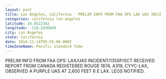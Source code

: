 ```yaml
---
layout: post
title: Los Angeles, California - PRELIM INFO FROM FAA OPS LAX UAS INCIDENT 1355P SCT RECEIVED REPORT FROM CANADA REGISTERED
categories: california los-angeles
latitude: 34.0522342
longitude: -118.2436849
city: Los Angeles
state: California
date: 2014-11-14T05:55:00.000Z
timeZoneName: Pacific Standard Time
---
```


PRELIM INFO FROM FAA OPS: LAX/UAS INCIDENT/1355P/SCT RECEIVED REPORT FROM CANADA REGISTERED ROUGE 1874, A319, CYYC-LAX, OBSERVED A PURPLE UAS AT 2,600 FEET 6 E LAX. LEOS NOTIFIED. 